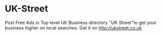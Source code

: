 # UK-Street
Post Free Ads in Top level UK Business directory "UK Street"to get your business higher on local searches. Get it on http://ukstreet.co.uk
